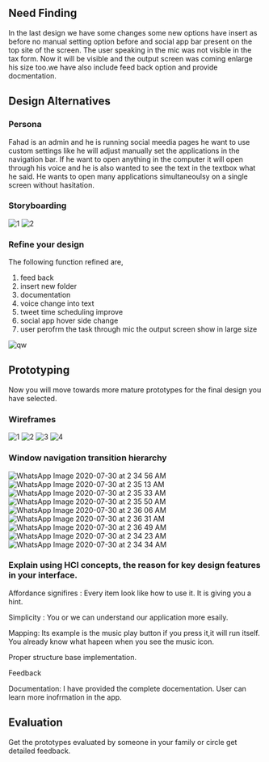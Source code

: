 ## Need Finding ##
In the last design we have some changes some new options have insert as before no manual setting option before and social app bar present on the top site of the screen.
The user speaking in the mic was not visible in the tax form. Now it will be visible and the output screen was coming enlarge his size too.we have also include feed back option and provide docmentation.

## Design Alternatives ##

### Persona ###
Fahad is an admin and he is running social meedia pages he want to use custom settings like he will adjust manually set the applications in the navigation bar. If he want to open anything in the computer it will open through his voice and he is also wanted to see the text in the textbox what he said. He wants to open many applications simultaneoulsy on a single screen without hasitation.

### Storyboarding ###

![1](https://user-images.githubusercontent.com/51967342/88843931-4dc56500-d1fb-11ea-9ba9-e4a446be722a.jpeg)
![2](https://user-images.githubusercontent.com/51967342/88843936-4ef69200-d1fb-11ea-9c00-f0c9b4f19f45.jpeg)

### Refine your design ###

The following function refined are, 
1) feed back 
2) insert new folder 
3) documentation 
4) voice change into text
5) tweet time scheduling improve 
6) social app hover side change 
7) user perofrm the task through mic the output screen show in large size

![qw](https://user-images.githubusercontent.com/66660943/88834723-ac83e200-d1ed-11ea-9f2a-6c3221a3f2ba.jpeg)


## Prototyping ##
Now you will move towards more mature prototypes for the final design you have selected.

### Wireframes

![1](https://user-images.githubusercontent.com/51967342/88836418-1604f000-d1f0-11ea-8402-ad288bf37b2a.png)
![2](https://user-images.githubusercontent.com/51967342/88836429-19987700-d1f0-11ea-92ec-fd9ef710b72c.png)
![3](https://user-images.githubusercontent.com/51967342/88836436-1bfad100-d1f0-11ea-90bf-2bc5ab35ad11.png)
![4](https://user-images.githubusercontent.com/51967342/88836445-1e5d2b00-d1f0-11ea-9629-4abc394de554.png)

### Window navigation transition hierarchy


![WhatsApp Image 2020-07-30 at 2 34 56 AM](https://user-images.githubusercontent.com/66660943/88856321-bd445000-d20d-11ea-8bed-9159b7a8d1a6.jpeg)
![WhatsApp Image 2020-07-30 at 2 35 13 AM](https://user-images.githubusercontent.com/66660943/88856325-bfa6aa00-d20d-11ea-8680-d0e513be7f55.jpeg)
![WhatsApp Image 2020-07-30 at 2 35 33 AM](https://user-images.githubusercontent.com/66660943/88856326-bfa6aa00-d20d-11ea-8b64-775ebf58d5bc.jpeg)
![WhatsApp Image 2020-07-30 at 2 35 50 AM](https://user-images.githubusercontent.com/66660943/88856328-c03f4080-d20d-11ea-81d0-486ee30e4a4e.jpeg)
![WhatsApp Image 2020-07-30 at 2 36 06 AM](https://user-images.githubusercontent.com/66660943/88856330-c0d7d700-d20d-11ea-8433-82c7851f69cd.jpeg)
![WhatsApp Image 2020-07-30 at 2 36 31 AM](https://user-images.githubusercontent.com/66660943/88856332-c1706d80-d20d-11ea-81ff-a3a65da939cd.jpeg)
![WhatsApp Image 2020-07-30 at 2 36 49 AM](https://user-images.githubusercontent.com/66660943/88856334-c1706d80-d20d-11ea-97ff-7bb9b97a92a3.jpeg)
![WhatsApp Image 2020-07-30 at 2 34 23 AM](https://user-images.githubusercontent.com/66660943/88856336-c2090400-d20d-11ea-99ac-77ec9d4d2b6d.jpeg)
![WhatsApp Image 2020-07-30 at 2 34 34 AM](https://user-images.githubusercontent.com/66660943/88856338-c2a19a80-d20d-11ea-8b3d-3bfc11f48963.jpeg)





### Explain using HCI concepts, the reason for key design features in your interface.

Affordance signifires : Every item look like how to use it. It is giving you a hint.

Simplicity : You or we can understand our application more esaily.

Mapping: Its example is the music play button if you press it,it will run itself. You already know what hapeen when you see the music icon.

Proper structure base implementation.

Feedback 

Documentation: I have provided the complete docementation. User can learn more inofrmation in the app.

## Evaluation ##
Get the prototypes evaluated by someone in your family or circle get detailed feedback.
